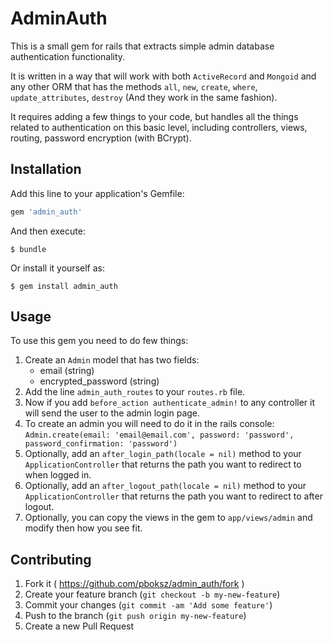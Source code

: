 # AdminAuth

This is a small gem for rails that extracts simple admin database authentication functionality.

It is written in a way that will work with both `ActiveRecord` and `Mongoid` and any other ORM that has the methods `all`, `new`, `create`, `where`, `update_attributes`, `destroy` (And they work in the same fashion).

It requires adding a few things to your code, but handles all the things related to authentication on this basic level, including controllers, views, routing, password encryption (with BCrypt).

## Installation

Add this line to your application's Gemfile:

```ruby
gem 'admin_auth'
```

And then execute:

    $ bundle

Or install it yourself as:

    $ gem install admin_auth

## Usage

To use this gem you need to do few things:

1. Create an `Admin` model that has two fields:
    - email (string)
    - encrypted_password (string)
2. Add the line `admin_auth_routes` to your `routes.rb` file.
3. Now if you add `before_action authenticate_admin!` to any controller it will send the user to the admin login page.
4. To create an admin you will need to do it in the rails console: `Admin.create(email: 'email@email.com', password: 'password', password_confirmation: 'password')`
5. Optionally, add an `after_login_path(locale = nil)` method to your `ApplicationController` that returns the path you want to redirect to when logged in.
6. Optionally, add an `after_logout_path(locale = nil)` method to your `ApplicationController` that returns the path you want to redirect to after logout.
7. Optionally, you can copy the views in the gem to `app/views/admin` and modify then how you see fit.

## Contributing

1. Fork it ( https://github.com/pboksz/admin_auth/fork )
2. Create your feature branch (`git checkout -b my-new-feature`)
3. Commit your changes (`git commit -am 'Add some feature'`)
4. Push to the branch (`git push origin my-new-feature`)
5. Create a new Pull Request
